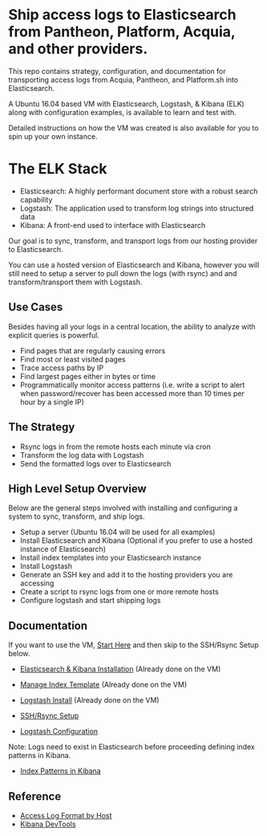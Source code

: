 # Ship access logs to Elasticsearch from Pantheon, Platform, Acquia, and other providers.

This repo contains strategy, configuration, and documentation for transporting
 access logs from Acquia, Pantheon, and Platform.sh into Elasticsearch.
 
A Ubuntu 16.04 based VM with Elasticsearch, Logstash, & Kibana (ELK) along with configuration examples,
 is available to learn and test with.
 
Detailed instructions on how the VM was created is also available for you
to spin up your own instance.

# The ELK Stack

- Elasticsearch: A highly performant document store with a robust search capability
- Logstash: The application used to transform log strings into structured data
- Kibana: A front-end used to interface with Elasticsearch

Our goal is to sync, transform, and transport logs from our hosting provider
to Elasticsearch.

You can use a hosted version of Elasticsearch and Kibana, however you will still need
to setup a server to pull down the logs (with rsync) and and transform/transport them
with Logstash.

## Use Cases

Besides having all your logs in a central location, the ability to analyze with explicit queries is powerful.

- Find pages that are regularly causing errors
- Find most or least visited pages
- Trace access paths by IP
- Find largest pages either in bytes or time
- Programmatically monitor access patterns (i.e. write a script to alert when password/recover has been accessed more than 10 times per hour by a single IP)

## The Strategy

- Rsync logs in from the remote hosts each minute via cron
- Transform the log data with Logstash
- Send the formatted logs over to Elasticsearch

## High Level Setup Overview

Below are the general steps involved with installing and configuring a system to sync, transform, and ship logs.

- Setup a server (Ubuntu 16.04 will be used for all examples)
- Install Elasticsearch and Kibana (Optional if you prefer to use a hosted instance of Elasticsearch)
- Install index templates into your Elasticsearch instance
- Install Logstash
- Generate an SSH key and add it to the hosting providers you are accessing
- Create a script to rsync logs from one or more remote hosts
- Configure logstash and start shipping logs
 
## Documentation

If you want to use the VM, [Start Here](docs/VirtualBoxVM.md) and then skip to the SSH/Rsync Setup below.

- [Elasticsearch & Kibana Installation]() (Already done on the VM)
- [Manage Index Template](docs/ManageIndexTemplates.md) (Already done on the VM)
- [Logstash Install](docs/InstallLogstash.md) (Already done on the VM)

- [SSH/Rsync Setup](docs/SetupLogSync.md)
- [Logstash Configuration](docs/ConfigureLogstash.md)

Note: Logs need to exist in Elasticsearch before proceeding defining index patterns in Kibana.

- [Index Patterns in Kibana](docs/ConfigureKibana.md)

## Reference
- [Access Log Format by Host](docs/AccessLogFormatByHost.md)
- [Kibana DevTools](docs/KibanaDevTools.md)
